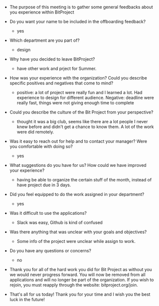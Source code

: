 * The purpose of this meeting is to gather some general feedbacks about you experience within BitProject
- Do you want your name to be included in the offboarding feedback?
  - yes
- Which department are you part of?
   - design
- Why have you decided to leave BitProject?
   - have other work and prject for Summer. 
- How was your experience with the organization? Could you describe specific positives and negatives that come to mind?
   - positive: a lot of project were really fun and I learned a lot. Had experience to design for different audience. Negative: deadline were really fast, things were not giving enough time to complete 
- Could you describe the culture of the Bit Project from your perspective?
   - thought it was a big club, seems like there are a lot people I never knew before and didn't get a chance to know them. A lot of the work were did remotely. 
- Was it easy to reach out for help and to contact your manager? Were you comfortable with doing so? 
   - yes 
- What suggestions do you have for us? How could we have improved your experience?
   - having be able to organize the certain stuff of the month, instead of have project due in 3 days. 

- Did you feel equipped to do the work assigned in your department?
  - yes
- Was it difficult to use the applications?
  - Slack was easy, Github is kind of confused
- Was there anything that was unclear with your goals and objectives? 
  - Some info of the project were unclear while assign to work.
- Do you have any questions or concerns?
  - no
- Thank you for all of the hard work you did for Bit Project as without you we would never progress forward. You will now be removed from all applications and will no longer be part of the organization. If you wish to rejoin, you must reapply through the website: bitproject.org/join. 
- That's all for us today! Thank you for your time and I wish you the best luck in the future!

